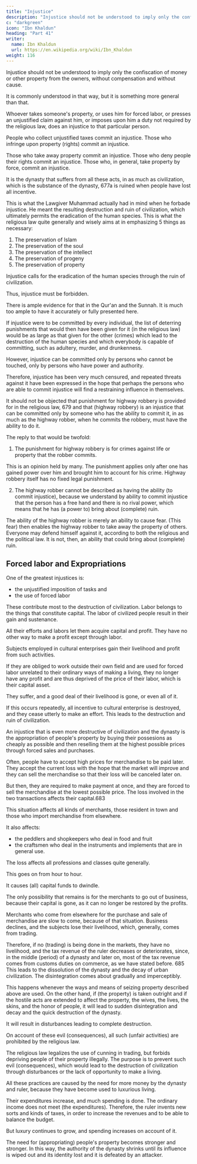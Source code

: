 ```yaml
---
title: "Injustice"
description: "Injustice should not be understood to imply only the confiscation of money or other property from the owners, without compensation and without cause"
c: "darkgreen"
icon: "Ibn Khaldun"
heading: "Part 41"
writer:
  name: Ibn Khaldun
  url: https://en.wikipedia.org/wiki/Ibn_Khaldun
weight: 116
---
```




Injustice should not be understood to imply only the confiscation of money or other property from the owners, without compensation and without cause. 

It is commonly understood in that way, but it is something more general than that.

Whoever takes someone's property, or uses him for forced labor, or presses an
unjustified claim against him, or imposes upon him a duty not required by the
religious law, does an injustice to that particular person. 

People who collect unjustified taxes commit an injustice. Those who infringe upon property (rights)
commit an injustice. 

Those who take away property commit an injustice. Those who deny people their rights commit an injustice. Those who, in general, take property by force, commit an injustice. 

It is the dynasty that suffers from all these acts, in as much as civilization, which is the substance of the dynasty, 677a is ruined when people have lost all incentive.

This is what the Lawgiver Muhammad actually had in mind when he forbade injustice. He meant the resulting destruction and ruin of
civilization, which ultimately permits the eradication of the human species. This is what the religious law quite generally and wisely aims at in emphasizing 5 things as necessary:

1. The preservation of Islam
2. The preservation of the soul <!-- (life), --> 
3. The preservation of the intellect
4. The preservation of progeny
5. The preservation of property

Injustice calls for the eradication of the human species through the ruin of civilization. 

Thus, injustice must <!-- I, it contains in itself a good reason for being prohibited. Consequently, it is important that it --> be forbidden. 

There is ample evidence for that in the Qur'an and the Sunnah. It is much too ample to have it accurately or fully presented here.

If injustice were to be committed by every individual, the list of deterring punishments that would then have been given for it (in the religious law) would be as large as that given for the other (crimes) which lead to the destruction of the  human species and which everybody is capable of committing, such as adultery, murder, and drunkenness. 

However, injustice can be committed only by persons who cannot be touched, only by persons who have power and authority. 

Therefore, injustice has been very much censured, and repeated threats against it have been expressed in the hope that perhaps the persons who are able to commit injustice will find a restraining influence in themselves.

It should not be objected that punishment for highway robbery is provided for in the religious law, 679 and that (highway robbery) is an injustice that can be committed only by someone who has the ability to commit it, in as much as the
highway robber, when he commits the robbery, must have the ability to do it. 

The reply to that would be twofold:

1. The punishment for highway robbery is for crimes against life or property that the robber commits. 

This is an opinion held by many. The punishment applies only after one has gained power over him and brought him to account for his crime. <!-- 680 --> Highway robbery itself has no fixed legal punishment.

2. The highway robber cannot be described as having the ability (to commit injustice), because we understand by ability to commit
injustice that the person has a free hand and there is no rival power, which means that he has (a power to) bring about (complete) ruin. 

The ability of the highway robber is merely an ability to cause fear. (This fear) then enables the highway robber to take away the property of others. Everyone may defend himself against it, according to both the religious and the political law. It is not, then, an ability that could bring about (complete) ruin.


## Forced labor and Expropriations

One of the greatest injustices is:
- the unjustified imposition of tasks and
- the use of forced labor

These contribute most to the destruction of civilization. Labor belongs to the things that constitute capital. The labor of civilized people result in their gain and sustenance. 

All their efforts and labors let them acquire capital and profit. They have no other way to make a profit except through labor. 

Subjects employed in cultural enterprises gain their livelihood and profit from such activities.

If they are obliged to work outside their own field and are used for forced labor unrelated to their ordinary ways of making a living, they no longer have any profit and are thus deprived of the price of their labor, which is their capital asset.

They suffer, and a good deal of their livelihood is gone, or even all of it. 

If this occurs repeatedly, all incentive to cultural enterprise is destroyed, and they cease utterly to make an effort. This leads to the destruction and ruin of civilization. 

An injustice that is even more destructive of civilization and the dynasty is the appropriation of people's property by buying their possesions as cheaply as possible and then reselling them at the highest possible prices through forced sales and purchases.

Often, people have to accept high prices for merchandise to be paid later. They accept the current loss with the hope that the market will improve<!-- .  will fluctuate in favor of the merchandise that had been sold to them at such a high price, --> and they can sell the merchandise so that their loss will be canceled later on. 

But then, they are required to make payment at once, and they are forced to sell the merchandise at the lowest
possible price. The loss involved in the two transactions affects their capital.683

This situation affects all kinds of merchants, those resident in town and those who import merchandise from elsewhere.

It also affects:
- the peddlers and shopkeepers who deal in food and fruit
- the craftsmen who deal in the instruments and implements that are in general use. 

The loss affects all professions and classes quite generally. 

This goes on from hour to hour. <!-- 684 --> 

It causes (all) capital funds to dwindle. 

The only possibility that remains is for the merchants to go out of business, because their capital is gone, as it can no longer be restored by the profits. 

Merchants who come from elsewhere for the purchase and sale of merchandise are slow to come, because of that situation. Business declines, and the subjects lose their livelihood, which, generally, comes from trading. 

Therefore, if no (trading) is being done in the markets, they have no livelihood, and the tax revenue of the ruler
decreases or deteriorates, since, in the middle (period) of a dynasty and later on, most of the tax revenue comes from customs duties on commerce, as we have stated before. 685 This leads to the dissolution of the dynasty and the decay of urban civilization. The disintegration comes about gradually and imperceptibly.

This happens whenever the ways and means of seizing property described above are used. On the other hand, if (the property) is taken outright and if the hostile acts are extended to affect the property, the wives, the lives, the skins, and the honor of people, it will lead to sudden disintegration and decay and the quick destruction of the dynasty.

It will result in disturbances leading to complete destruction.

On account of these evil (consequences), all such (unfair activities) are prohibited by the religious law. 

The religious law legalizes the use of cunning in trading, but forbids depriving people of their property illegally. The purpose is to prevent such evil (consequences), which would lead to the destruction of civilization through disturbances or the lack of opportunity to make a living.

All these practices are caused by the need for more money by the dynasty and ruler, because they have become used to luxurious living. 

Their expenditures increase, and much spending is done. The ordinary income does not meet (the expenditures). Therefore, the ruler invents new sorts and kinds of taxes, in order to increase the revenues and to be able to balance the budget. 

But luxury continues to grow, and spending increases on account of it. 

The need for (appropriating) people's property becomes stronger and stronger. In this way, the authority of the dynasty shrinks until its influence is wiped out and its identity lost and it is defeated by an attacker.


